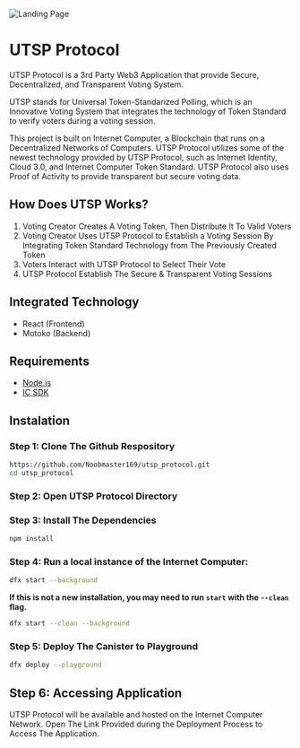 ![Landing Page]([https://github.com/Noobmaster169/utsp_project/src/home_page.png](https://github.com/Noobmaster169/utsp_project/blob/main/src/home_page.png))

# UTSP Protocol

UTSP Protocol is a 3rd Party Web3 Application that provide Secure, Decentralized, and Transparent Voting System.

UTSP stands for Universal Token-Standarized Polling, which is an Innovative Voting System that integrates the technology of Token Standard to verify voters during a voting session.

This project is built on Internet Computer, a Blockchain that runs on a Decentralized Networks of Computers. UTSP Protocol utilizes some of the newest technology provided by UTSP Protocol, such as Internet Identity, Cloud 3.0, and Internet Computer Token Standard. UTSP Protocol also uses Proof of Activity to provide transparent but secure voting data.


## How Does UTSP Works?
1. Voting Creator Creates A Voting Token, Then Distribute It To Valid Voters
2. Voting Creator Uses UTSP Protocol to Establish a Voting Session By Integrating Token Standard Technology from The Previously Created Token
3. Voters Interact with UTSP Protocol to Select Their Vote
4. UTSP Protocol Establish The Secure & Transparent Voting Sessions


## Integrated Technology

- React (Frontend)
- Motoko (Backend)

## Requirements

- [Node.js](https://nodejs.org/en/)
- [IC SDK](https://internetcomputer.org/docs/current/developer-docs/setup/quickstart)

## Instalation

### Step 1: Clone The Github Respository
```bash
https://github.com/Noobmaster169/utsp_protocol.git
cd utsp_protocol
```

### Step 2: Open UTSP Protocol Directory

### Step 3: Install The Dependencies
```bash
npm install
```
### Step 4: Run a local instance of the Internet Computer:

```bash
dfx start --background 
```

**If this is not a new installation, you may need to run `start` with the `--clean` flag.**

```bash
dfx start --clean --background
```

### Step 5: Deploy The Canister to Playground
```bash
dfx deploy --playground
```

## Step 6: Accessing Application

UTSP Protocol will be available and hosted on the Internet Computer Network.
Open The Link Provided during the Deployment Process to Access The Application.

